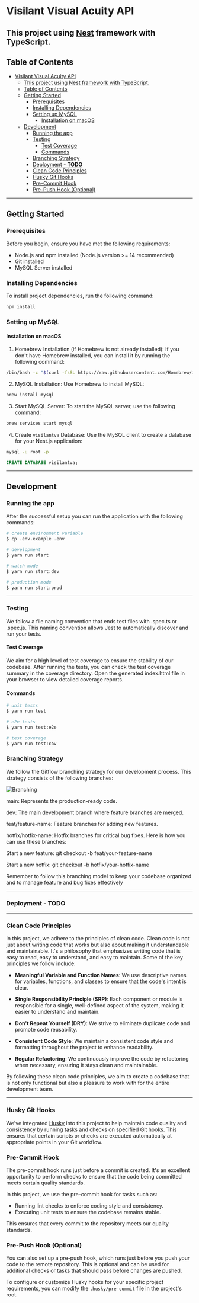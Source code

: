 # Visilant Visual Acuity API

This project using [Nest](https://github.com/nestjs/nest) framework with TypeScript.
---
## Table of Contents

- [Visilant Visual Acuity API](#visilant-visual-acuity-api)
  - [This project using Nest framework with TypeScript.](#this-project-using-nest-framework-with-typescript)
  - [Table of Contents](#table-of-contents)
  - [Getting Started](#getting-started)
    - [Prerequisites](#prerequisites)
    - [Installing Dependencies](#installing-dependencies)
    - [Setting up MySQL](#setting-up-mysql)
      - [Installation on macOS](#installation-on-macos)
  - [Development](#development)
    - [Running the app](#running-the-app)
    - [Testing](#testing)
      - [Test Coverage](#test-coverage)
      - [Commands](#commands)
    - [Branching Strategy](#branching-strategy)
    - [Deployment - **TODO**](#deployment---todo)
    - [Clean Code Principles](#clean-code-principles)
    - [Husky Git Hooks](#husky-git-hooks)
    - [Pre-Commit Hook](#pre-commit-hook)
    - [Pre-Push Hook (Optional)](#pre-push-hook-optional)

---
## Getting Started

### Prerequisites

Before you begin, ensure you have met the following requirements:

- Node.js and npm installed (Node.js version >= 14 recommended)
- Git installed
- MySQL Server installed

### Installing Dependencies

To install project dependencies, run the following command:

```bash
npm install
```

### Setting up MySQL

#### Installation on macOS

1. Homebrew Installation (if Homebrew is not already installed):
If you don't have Homebrew installed, you can install it by running the following command:

```bash
/bin/bash -c "$(curl -fsSL https://raw.githubusercontent.com/Homebrew/install/HEAD/install.sh)"
```

2. MySQL Installation:
    Use Homebrew to install MySQL:

```bash
brew install mysql
```

3. Start MySQL Server:
To start the MySQL server, use the following command:

```bash
brew services start mysql
```

4. Create `visilantva` Database:
Use the MySQL client to create a database for your Nest.js application:

```bash
mysql -u root -p
```


```SQL
CREATE DATABASE visilantva;
```

---
## Development


### Running the app

After the successful setup you can run the application with the following commands:

```bash
# create environment variable
$ cp .env.example .env

# development
$ yarn run start

# watch mode
$ yarn run start:dev

# production mode
$ yarn run start:prod
```

---

### Testing

We follow a file naming convention that ends test files with .spec.ts or .spec.js. This naming convention allows Jest to automatically discover and run your tests.


#### Test Coverage

We aim for a high level of test coverage to ensure the stability of our codebase. After running the tests, you can check the test coverage summary in the coverage directory. Open the generated index.html file in your browser to view detailed coverage reports.


#### Commands

```bash
# unit tests
$ yarn run test

# e2e tests
$ yarn run test:e2e

# test coverage
$ yarn run test:cov
```

### Branching Strategy

We follow the Gitflow branching strategy for our development process. This strategy consists of the following branches:

![Branching](./docs/branching.png "Gitflow workflow")

main: Represents the production-ready code.

dev: The main development branch where feature branches are merged.

feat/feature-name: Feature branches for adding new features.

hotfix/hotfix-name: Hotfix branches for critical bug fixes.
Here is how you can use these branches:

Start a new feature: git checkout -b feat/your-feature-name

Start a new hotfix: git checkout -b hotfix/your-hotfix-name

Remember to follow this branching model to keep your codebase organized and to manage feature and bug fixes effectively

---

### Deployment - **TODO**

---

### Clean Code Principles

In this project, we adhere to the principles of clean code. Clean code is not just about writing code that works but also about making it understandable and maintainable. It's a philosophy that emphasizes writing code that is easy to read, easy to understand, and easy to maintain. Some of the key principles we follow include:

- **Meaningful Variable and Function Names**: We use descriptive names for variables, functions, and classes to ensure that the code's intent is clear.

- **Single Responsibility Principle (SRP)**: Each component or module is responsible for a single, well-defined aspect of the system, making it easier to understand and maintain.

- **Don't Repeat Yourself (DRY)**: We strive to eliminate duplicate code and promote code reusability.

- **Consistent Code Style**: We maintain a consistent code style and formatting throughout the project to enhance readability.

- **Regular Refactoring**: We continuously improve the code by refactoring when necessary, ensuring it stays clean and maintainable.

By following these clean code principles, we aim to create a codebase that is not only functional but also a pleasure to work with for the entire development team.

---

### Husky Git Hooks

We've integrated [Husky](https://typicode.github.io/husky) into this project to help maintain code quality and consistency by running tasks and checks on specified Git hooks. This ensures that certain scripts or checks are executed automatically at appropriate points in your Git workflow.

### Pre-Commit Hook

The pre-commit hook runs just before a commit is created. It's an excellent opportunity to perform checks to ensure that the code being committed meets certain quality standards.

In this project, we use the pre-commit hook for tasks such as:

- Running lint checks to enforce coding style and consistency.
- Executing unit tests to ensure the codebase remains stable.

This ensures that every commit to the repository meets our quality standards.

### Pre-Push Hook (Optional)

You can also set up a pre-push hook, which runs just before you push your code to the remote repository. This is optional and can be used for additional checks or tasks that should pass before changes are pushed.

To configure or customize Husky hooks for your specific project requirements, you can modify the `.husky/pre-commit` file in the project's root.